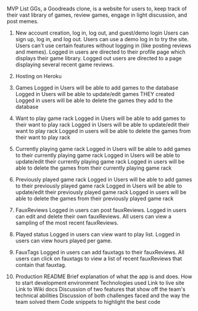 MVP List
GGs, a Goodreads clone, is a website for users to, keep track of their vast library of games, review games, engage in light discussion, and post memes.

1. New account creation, log in, log out, and guest/demo login
   Users can sign up, log in, and log out.
   Users can use a demo log in to try the site.
   Users can't use certain features without logging in (like posting reviews and memes).
   Logged in users are directed to their profile page which displays their game library.
   Logged out users are directed to a page displaying several recent game reviews.

2. Hosting on Heroku

3. Games
   Logged in Users will be able to add games to the database
   Logged in Users will be able to update/edit games THEY created
   Logged in users will be able to delete the games they add to the database

4. Want to play game rack
   Logged in Users will be able to add games to their want to play rack
   Logged in Users will be able to update/edit their want to play rack
   Logged in users will be able to delete the games from their want to play rack

5. Currently playing game rack
   Logged in Users will be able to add games to their currently playing game rack
   Logged in Users will be able to update/edit their currently playing game rack
   Logged in users will be able to delete the games from their currently playing game rack

6. Previously played game rack
   Logged in Users will be able to add games to their previously played game rack
   Logged in Users will be able to update/edit their previously played game rack
   Logged in users will be able to delete the games from their previously played game rack

7. FauxReviews
   Logged in users can post fauxReviews.
   Logged in users can edit and delete their own fauxReviews.
   All users can view a sampling of the most recent fauxReviews.

8. Played status
   Logged in users can view want to play list.
   Logged in users can view hours played per game.

9. FauxTags
   Logged in users can add fauxtags to their fauxReviews.
   All users can click on fauxtags to view a list of recent fauxReviews that contain that fauxtag.

10. Production README
    Brief explanation of what the app is and does.
    How to start development environment
    Technologies used
    Link to live site
    Link to Wiki docs
    Discussion of two features that show off the team's technical abilities
    Discussion of both challenges faced and the way the team solved them
    Code snippets to highlight the best code
